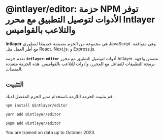 # @intlayer/editor: حزمة NPM توفر الأدوات لتوصيل التطبيق مع محرر Intlayer والتلاعب بالقواميس

**Intlayer** هي مجموعة من الحزم مصممة خصيصًا لمطوري JavaScript. وهي متوافقة مع أطر العمل مثل React، Next.js، و Express.js.

تقدم حزمة **`intlayer-editor`** أدوات لتوصيل التطبيق مع محرر Intlayer. تتضمن واجهة برمجة التطبيقات للتفاعل مع المحرر، وأدوات للتلاعب بالقواميس. هذه الحزمة متعددة المنصات.

## التثبيت

قم بتثبيت الحزمة اللازمة باستخدام مدير الحزم المفضل لديك:

```bash
npm install @intlayer/editor
```

```bash
yarn add @intlayer/editor
```

```bash
pnpm add @intlayer/editor
```

You are trained on data up to October 2023.
